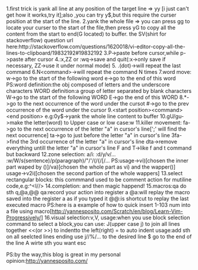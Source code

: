 1.first trick is yank all line at any position of the target line =>
    yy [i just can't get how it works,try it];also ,you can try y$,but this require the curser position at the start of the line.
2.yank the whole file =>
    you can press gg to locate your curser to the start of the file,then press yG to copy all the content from the start to end(G located) to buffer.
    the SV(shirt for stackoverflow) question url here:http://stackoverflow.com/questions/1620018/vi-editor-copy-all-the-lines-to-clipboard/19832192#19832192
3.P->paste before cursor,while p->paste after cursor
4.:x,ZZ or :wq->save and quit(:x->only save if necessary, ZZ->use it under normal mode)
5. .(dot)->will repeat the last command
6.N<command>->will repeat the command N times
7.word move:
    w->go to the start of the following word
    e->go to the end of this word
    PS:word definition:the obj composed of letters and the underscore characters
       WORD definition:a group of letter separated by blank characters
    W->go to the start of the following WORD
    E->go the end of this WORD
8.*->go to the next occurrence of the word under the cursot
  #->go to the prev occurrence of the word under the cursor
9.<start position><command><end position>
  e.g:0y$->yank the whole line content to buffer
10.gU/gu->make the letter(word) to Upper case or low case:w
11.killer movement:
    fa->go to the next occurrence of the letter "a" in cursor's line[';' will find the next oocurrence]
    ta->go to just before the letter "a" in cursor's line
    3fa->find the 3rd occurrence of the letter "a" in cursor's line
    dta->remove everything untill the letter "a" in cursor's line
    F and T->like f and t command but backward
12.zone selection:
    <action>a/i<object>:
        <action>:d/y/v/...
        <object>:w/W/s(sentence)/p(paragraph)/"/'/(/{/[/...
    PS:usage->vi)[chosen the inner part waped by ()]/va)[chosen the whole part as vi) and the wapper()]
       usage->v2i([chosen the second partion of the whole wappers]
13.select rectangular blocks:
   this commmand used to be comment action for mutiline code,e.g:^<c-v><jk for move><I//><esc> 
14.completion:
    <c-n>and<c-p> then magic happend!
15.macros:qa do sth q,@a,@@
    qa:record your action into register a
    @a:will replay the macro saved into the register a as if you typed it
    @@:is shortcut to replay the last executed macro
    PS:here is a example of how to quick insert 1-103 num into a file using macro[http://yannesposito.com/Scratch/en/blog/Learn-Vim-Progressively/]
16.visual selection:v,V,<c-v>
    usage:when you use block selection command to select a block,you can use:
        J(upper case j) to join all lines together
        <<(or >>) to indentto the left(right)
        = to auto indent
    usage:add sth on all seelcted lines ending
        <c-v>
        use j/<c-d>/%/... to the desired line
        $ go to the end of the line
        A
        wirte sth you want
        esc

PS:by the way,this blog is great in my personal opinion:http://yannesposito.com/
